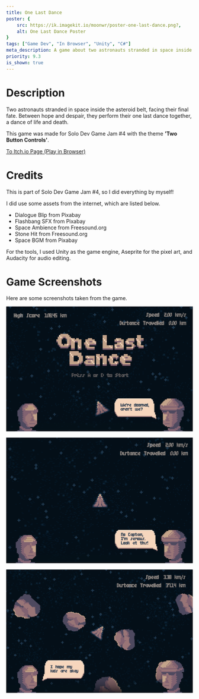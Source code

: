 ```yaml
---
title: One Last Dance
poster: {
    src: https://ik.imagekit.io/moonwr/poster-one-last-dance.png?,
    alt: One Last Dance Poster
}
tags: ["Game Dev", "In Browser", "Unity", "C#"]
meta_description: A game about two astronauts stranded in space inside the asteroid belt, facing their final fate. For Solo Dev Game Jam \#4. Addin Munawwar (Cadevue).
priority: 9.3
is_shown: true
---
```

# Description
Two astronauts stranded in space inside the asteroid belt, facing their final fate. Between hope and despair, they perform their one last dance together, a dance of life and death.

This game was made for Solo Dev Game Jam #4 with the theme **'Two Button Controls'**.

<a href="https://moonawar.itch.io/one-last-dance" target="_blank" rel="noopener noreferrer">To Itch.io Page (Play in Browser)</a>
<br>

# Credits
This is part of Solo Dev Game Jam #4, so I did everything by myself! 

I did use some assets from the internet, which are listed below.
- Dialogue Blip from Pixabay
- Flashbang SFX from Pixabay
- Space Ambience from Freesound.org
- Stone Hit from Freesound.org
- Space BGM from Pixabay

For the tools, I used Unity as the game engine, Aseprite for the pixel art, and Audacity for audio editing.

# Game Screenshots
Here are some screenshots taken from the game.

![Screenshot of One Last Dance #1](../../assets/project/one-last-dance/1.png)
<br>

![Screenshot of One Last Dance #2](../../assets/project/one-last-dance/2.png)
<br>

![Screenshot of One Last Dance #3](../../assets/project/one-last-dance/3.png)

<br>